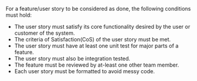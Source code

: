 For a feature/user story to be considered as done, the following conditions must hold:
- The user story  must satisfy its core functionality desired by the user or customer of the system.
- The criteria of Satisfaction(CoS) of the user story must be met.
- The user story must have at least one unit test for major parts of a feature.
- The user story must also be integration tested.
- The feature must be reviewed by at-least one other team member.
- Each user story must be formatted to avoid messy code.
